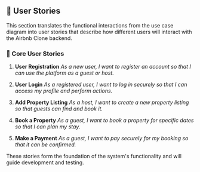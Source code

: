 ## 📘 User Stories

This section translates the functional interactions from the use case diagram into user stories that describe how different users will interact with the Airbnb Clone backend.

### 🔑 Core User Stories

1. **User Registration**
   *As a new user, I want to register an account so that I can use the platform as a guest or host.*

2. **User Login**
   *As a registered user, I want to log in securely so that I can access my profile and perform actions.*

3. **Add Property Listing**
   *As a host, I want to create a new property listing so that guests can find and book it.*

4. **Book a Property**
   *As a guest, I want to book a property for specific dates so that I can plan my stay.*

5. **Make a Payment**
   *As a guest, I want to pay securely for my booking so that it can be confirmed.*

These stories form the foundation of the system's functionality and will guide development and testing.


